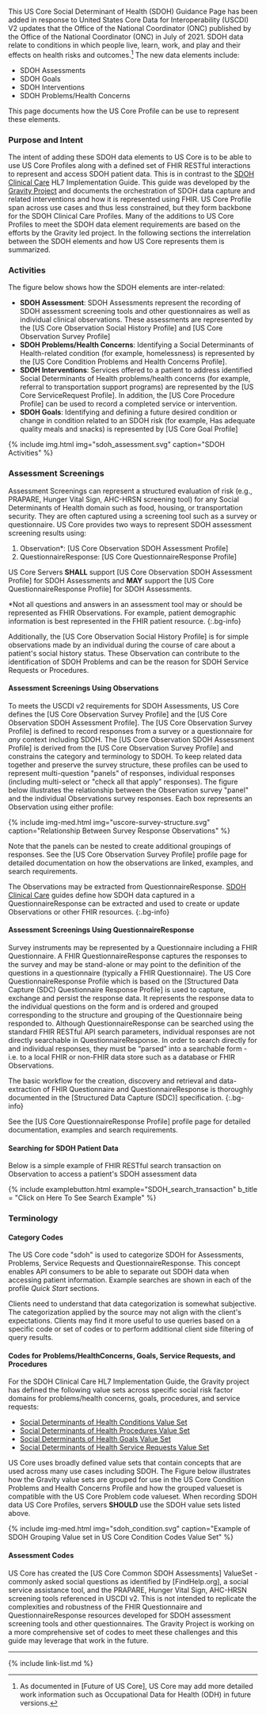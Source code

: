 
This US Core Social Determinant of Health (SDOH) Guidance Page has been added in response to  United States Core Data for Interoperability (USCDI) V2 updates that the Office of the National Coordinator (ONC) published by the Office of the National Coordinator (ONC) in July of 2021. SDOH data relate to conditions in which people live, learn, work, and play and their effects on health risks and outcomes.[^1]  The new data elements include:
- SDOH Assessments
- SDOH Goals
- SDOH Interventions
- SDOH Problems/Health Concerns

This page documents how the US Core Profile can be use to represent these elements.

### Purpose and Intent

The intent of adding these SDOH data elements to US Core is to be able to use US Core Profiles along with a defined set of FHIR RESTful interactions to represent and access SDOH patient data.  This is in contrast to the [SDOH Clinical Care](http://hl7.org/fhir/us/sdoh-clinicalcare/) HL7 Implementation Guide. This guide was developed by the [Gravity Project](https://hl7.org/gravity) and documents the orchestration of SDOH data capture and related interventions and how it is represented using FHIR.  US Core Profile span across use cases and thus less constrained, but they form backbone for the SDOH Clinical Care Profiles.  Many of the additions to US Core Profiles to meet the SDOH data element requirements are based on the efforts by the Gravity led project.  In the following sections the interrelation between the SDOH elements and how US Core represents them is summarized.

### Activities

The figure below shows how the SDOH elements are inter-related:

- **SDOH Assessment**: SDOH Assessments represent the recording of SDOH assessment screening tools and other questionnaires as well as individual clinical observations.  These assessments are represented by the [US Core Observation Social History Profile] and [US Core Observation Survey Profile]
- **SDOH Problems/Health Concerns**: Identifying a Social Determinants of Health-related condition (for example, homelessness) is represented by the [US Core Condition Problems and Health Concerns Profile].
- **SDOH Interventions**:  Services offered to a patient to address identified Social Determinants of Health problems/health concerns (for example, referral to transportation support programs) are represented by the [US Core ServiceRequest Profile].  In addition, the [US Core Procedure Profile] can be used to record a completed service or intervention.
- **SDOH Goals**: Identifying and defining a future desired condition or change in condition related to an SDOH risk (for example, Has adequate quality meals and snacks) is represented by [US Core Goal Profile]

{% include img.html img="sdoh_assessment.svg" caption="SDOH Activities" %}


### Assessment Screenings

Assessment Screenings can represent a structured evaluation of risk (e.g., PRAPARE, Hunger Vital Sign, AHC-HRSN screening tool) for any Social Determinants of Health domain such as food, housing, or transportation security. They are often captured using a screening tool such as a survey or questionnaire. US Core provides two ways to represent SDOH assessment screening results using:

1. Observation*: [US Core Observation SDOH Assessment Profile]
1. QuestionnaireResponse: [US Core QuestionnaireResponse Profile]

US Core Servers **SHALL** support [US Core Observation SDOH Assessment Profile] for SDOH Assessments and **MAY** support the [US Core QuestionnaireResponse Profile] for SDOH Assessments.

\*Not all questions and answers in an assessment tool may or should be represented as FHIR Observations. For example, patient demographic information is best represented in the FHIR patient resource.
{:.bg-info}

Additionally, the [US Core Observation Social History Profile] is for simple observations made by an individual during the course of care about a patient's social history status. These Observation can contribute to the identification of SDOH Problems and can be the reason for SDOH Service Requests or Procedures.

#### Assessment Screenings Using Observations

To meets the USCDI v2 requirements for SDOH Assessments, US Core defines the [US Core Observation Survey Profile] and the [US Core Observation SDOH Assessment Profile].  The [US Core Observation Survey Profile] is defined to record responses from a survey or a questionnaire for *any* context including SDOH.  The [US Core Observation SDOH Assessment Profile] is derived from the [US Core Observation Survey Profile] and constrains the category and terminology to SDOH. To keep related data together and preserve the survey structure, these profiles can be used to represent multi-question "panels" of responses, individual responses (including multi-select or "check all that apply" responses).  The figure below illustrates the relationship between the Observation survey "panel" and the individual Observations survey responses. Each box represents an Observation using either profile:

{% include img-med.html img="uscore-survey-structure.svg" caption="Relationship Between Survey Response Observations" %}

Note that the panels can be nested to create additional groupings of responses.  See the [US Core Observation Survey Profile] profile page for detailed documentation on how the observations are linked, examples, and search requirements.

The Observations may be extracted from QuestionnaireResponse. [SDOH Clinical Care](http://build.fhir.org/ig/HL7/fhir-sdoh-clinicalcare/survey_instrument_support.html) guides define how SDOH data captured in a QuestionnaireResponse can be extracted and used to create or update Observations or other FHIR resources.
{:.bg-info}

#### Assessment Screenings Using QuestionnaireResponse

Survey instruments may be represented by a Questionnaire including a FHIR Questionnaire. A FHIR QuestionnaireResponse captures the responses to the survey and may be stand-alone or may point to the definition of the questions in a questionnaire (typically a FHIR Questionnaire). The US Core QuestionnaireResponse Profile which is based on the [Structured Data Capture (SDC) Questionnaire Response Profile] is  used to capture, exchange and persist the response data. It represents the response data to the individual questions on the form and is ordered and grouped corresponding to the structure and grouping of the Questionnaire being responded to.  Although QuestionnaireResponse can be searched using the standard FHIR RESTful API search parameters, individual responses are not directly searchable in QuestionnaireResponse. In order to search directly for and individual responses, they must be “parsed” into a searchable form - i.e. to a local FHIR or non-FHIR data store such as a database or FHIR Observations.

The basic workflow for the creation, discovery and retrieval and data-extraction of FHIR Questionnaire and QuestionnaireResponse is thoroughly documented in the [Structured Data Capture (SDC)] specification.
{:.bg-info}

See the [US Core QuestionnaireResponse Profile] profile page for detailed documentation, examples and search requirements.

#### Searching for SDOH Patient Data

Below is a simple example of FHIR RESTful search transaction on Observation to access a patient's SDOH assessment data

{% include examplebutton.html example="SDOH_search_transaction" b_title = "Click on Here To See Search Example" %}

### Terminology

#### Category Codes

The US Core code "sdoh" is used to categorize SDOH for Assessments, Problems, Service Requests and QuestionnaireResponse. This concept enables API consumers to be able to separate out SDOH data when accessing patient information. Example searches are shown in each of the profile *Quick Start* sections.

 <span class="bg-warning" markdown="1">Clients need to understand that data categorization is somewhat subjective. The categorization applied by the source may not align with the client's expectations. Clients may find it more useful to use queries based on a specific code or set of codes or to perform additional client side filtering of query results.</span><!-- bg-warning -->

#### Codes for Problems/HealthConcerns, Goals, Service Requests, and Procedures

For the SDOH Clinical Care HL7 Implementation Guide, the Gravity project has defined the following value sets across specific social risk factor domains for problems/health concerns, goals, procedures, and service requests:

* [Social Determinants of Health Conditions Value Set](https://vsac.nlm.nih.gov/valueset/2.16.840.1.113762.1.4.1196.788/expansion)
* [Social Determinants of Health Procedures Value Set](https://vsac.nlm.nih.gov/valueset/2.16.840.1.113762.1.4.1196.789/expansion)
* [Social Determinants of Health Goals Value Set](https://vsac.nlm.nih.gov/valueset/2.16.840.1.113762.1.4.1247.71/expansion)
* [Social Determinants of Health Service Requests Value Set](https://vsac.nlm.nih.gov/valueset/2.16.840.1.113762.1.4.1196.790/expansion)

US Core uses broadly defined value sets that contain concepts that are used across many use cases including SDOH. The Figure below illustrates how the Gravity value sets are grouped for use in the US Core Condition Problems and Health Concerns Profile and how the grouped valueset is compatible with the US Core Problem code valueset.   When recording SDOH data US Core Profiles, servers **SHOULD** use the SDOH value sets listed above.

{% include img-med.html img="sdoh_condition.svg" caption="Example of SDOH Grouping Value set in US Core Condition Codes Value Set" %}

#### Assessment Codes
US Core has created the [US Core Common SDOH Assessments] ValueSet - commonly asked social questions as identified by [FindHelp.org], a social service assistance tool, and  the PRAPARE, Hunger Vital Sign, AHC-HRSN screening tools referenced in USCDI v2. This is not intended to replicate the complexities and robustness of the FHIR Questionnaire and QuestionnaireResponse resources developed for SDOH assessment screening tools and other questionnaires.  The Gravity Project is working on a more comprehensive set of codes to meet these challenges and this guide may leverage that work in the future.

---

[^1]: As documented in [Future of US Core], US Core may add more detailed work information such as Occupational Data for Health (ODH) in future versions.

{% include link-list.md %}
